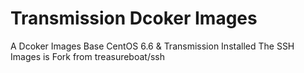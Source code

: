 # Transmission Dcoker Images
A Dcoker Images Base CentOS 6.6 &amp; Transmission Installed
The SSH Images is Fork from treasureboat/ssh
